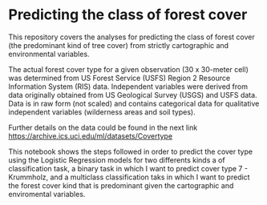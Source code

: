 # Predicting the class of forest cover

This repository covers the analyses for predicting the class of forest cover (the predominant kind of tree cover) from strictly cartographic and environmental variables.

The actual forest cover type for a given observation (30 x 30-meter cell) was determined from US Forest Service (USFS) Region 2 Resource Information System (RIS) data. Independent variables were derived from data originally obtained from US Geological Survey (USGS) and USFS data. Data is in raw form (not scaled) and contains categorical data for qualitative independent variables (wilderness areas and soil types).

Further details on the data could be found in the next link https://archive.ics.uci.edu/ml/datasets/Covertype

This notebook shows the steps followed in order to predict the cover type using the Logistic Regression models for two differents kinds a of classification task, a binary task in which I want to predict cover type 7 - Krummholz, and a multiclass classification taks in which I want to predict the forest cover kind that is predominant given the cartographic and enviromental variables.
